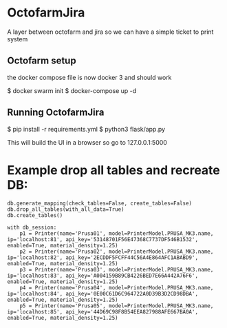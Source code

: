 # OctofarmJira
A layer between octofarm and jira so we can have a simple ticket to print system

## Octofarm setup
the docker compose file is now docker 3 and should work

$ docker swarm init
$ docker-compose up -d

## Running OctofarmJira

$ pip install -r requirements.yml
$ python3 flask/app.py

This will build the UI in a browser so go to 127.0.0.1:5000


# Example drop all tables and recreate DB:
    db.generate_mapping(check_tables=False, create_tables=False)
    db.drop_all_tables(with_all_data=True)
    db.create_tables()

    with db_session:
        p1 = Printer(name='Prusa01', model=PrinterModel.PRUSA_MK3.name, ip='localhost:81', api_key='53148701F56E47368C7737DF546B1532', enabled=True, material_density=1.25)
        p2 = Printer(name='Prusa02', model=PrinterModel.PRUSA_MK3.name, ip='localhost:82', api_key='2ECDDF5FCFF44C56A4E864AFC1ABABD9', enabled=True, material_density=1.25)
        p3 = Printer(name='Prusa03', model=PrinterModel.PRUSA_MK3.name, ip='localhost:83', api_key='A004159B89CB4226BED7E66A442A76F6', enabled=True, material_density=1.25)
        p4 = Printer(name='Prusa04', model=PrinterModel.PRUSA_MK3.name, ip='localhost:84', api_key='0E00C61D6C964722A0D39B3D2CD98DBA', enabled=True, material_density=1.25)
        p5 = Printer(name='Prusa05', model=PrinterModel.PRUSA_MK3.name, ip='localhost:85', api_key='44D69C98F8B54EEA827988AFE667BA0A', enabled=True, material_density=1.25)
